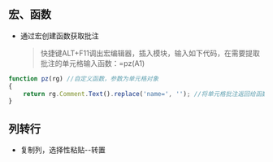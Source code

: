 ## 宏、函数

* 通过宏创建函数获取批注

  > 快捷键ALT+F11调出宏编辑器，插入模块，输入如下代码，在需要提取批注的单元格输入函数：=pz(A1)

```js
function pz(rg) //自定义函数，参数为单元格对象
{
	return rg.Comment.Text().replace('name=', ''); //将单元格批注返回给函数
}
```

## 列转行

* 复制列，选择性粘贴--转置
